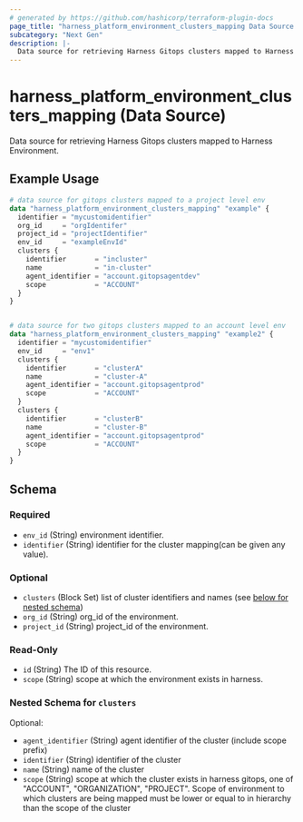 ```yaml
---
# generated by https://github.com/hashicorp/terraform-plugin-docs
page_title: "harness_platform_environment_clusters_mapping Data Source - terraform-provider-harness"
subcategory: "Next Gen"
description: |-
  Data source for retrieving Harness Gitops clusters mapped to Harness Environment.
---
```


# harness_platform_environment_clusters_mapping (Data Source)

Data source for retrieving Harness Gitops clusters mapped to Harness Environment.

## Example Usage

```terraform
# data source for gitops clusters mapped to a project level env
data "harness_platform_environment_clusters_mapping" "example" {
  identifier = "mycustomidentifier"
  org_id     = "orgIdentifer"
  project_id = "projectIdentifier"
  env_id     = "exampleEnvId"
  clusters {
    identifier       = "incluster"
    name             = "in-cluster"
    agent_identifier = "account.gitopsagentdev"
    scope            = "ACCOUNT"
  }
}


# data source for two gitops clusters mapped to an account level env
data "harness_platform_environment_clusters_mapping" "example2" {
  identifier = "mycustomidentifier"
  env_id     = "env1"
  clusters {
    identifier       = "clusterA"
    name             = "cluster-A"
    agent_identifier = "account.gitopsagentprod"
    scope            = "ACCOUNT"
  }
  clusters {
    identifier       = "clusterB"
    name             = "cluster-B"
    agent_identifier = "account.gitopsagentprod"
    scope            = "ACCOUNT"
  }
}
```

<!-- schema generated by tfplugindocs -->
## Schema

### Required

- `env_id` (String) environment identifier.
- `identifier` (String) identifier for the cluster mapping(can be given any value).

### Optional

- `clusters` (Block Set) list of cluster identifiers and names (see [below for nested schema](#nestedblock--clusters))
- `org_id` (String) org_id of the environment.
- `project_id` (String) project_id of the environment.

### Read-Only

- `id` (String) The ID of this resource.
- `scope` (String) scope at which the environment exists in harness.

<a id="nestedblock--clusters"></a>
### Nested Schema for `clusters`

Optional:

- `agent_identifier` (String) agent identifier of the cluster (include scope prefix)
- `identifier` (String) identifier of the cluster
- `name` (String) name of the cluster
- `scope` (String) scope at which the cluster exists in harness gitops, one of "ACCOUNT", "ORGANIZATION", "PROJECT". Scope of environment to which clusters are being mapped must be lower or equal to in hierarchy than the scope of the cluster
